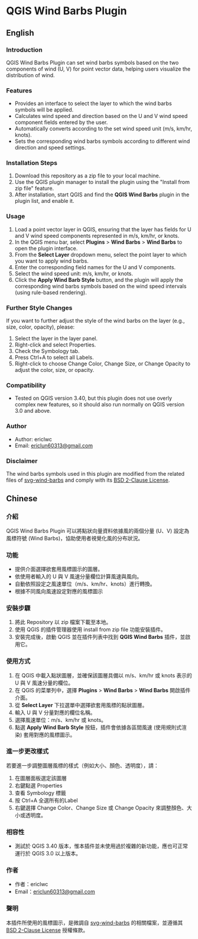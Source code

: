 # QGIS Wind Barbs Plugin

## English

### Introduction

QGIS Wind Barbs Plugin can set wind barbs symbols based on the two components of wind (U, V) for point vector data, helping users visualize the distribution of wind.

### Features
- Provides an interface to select the layer to which the wind barbs symbols will be applied.
- Calculates wind speed and direction based on the U and V wind speed component fields entered by the user.
- Automatically converts according to the set wind speed unit (m/s, km/hr, knots).
- Sets the corresponding wind barbs symbols according to different wind direction and speed settings.

### Installation Steps
1. Download this repository as a zip file to your local machine.
2. Use the QGIS plugin manager to install the plugin using the "Install from zip file" feature.
3. After installation, start QGIS and find the **QGIS Wind Barbs** plugin in the plugin list, and enable it.

### Usage
1. Load a point vector layer in QGIS, ensuring that the layer has fields for U and V wind speed components represented in m/s, km/hr, or knots.
2. In the QGIS menu bar, select **Plugins** > **Wind Barbs** > **Wind Barbs** to open the plugin interface.
3. From the **Select Layer** dropdown menu, select the point layer to which you want to apply wind barbs.
4. Enter the corresponding field names for the U and V components.
5. Select the wind speed unit: m/s, km/hr, or knots.
6. Click the **Apply Wind Barb Style** button, and the plugin will apply the corresponding wind barbs symbols based on the wind speed intervals (using rule-based rendering).

### Further Style Changes

If you want to further adjust the style of the wind barbs on the layer (e.g., size, color, opacity), please:
1. Select the layer in the layer panel.
2. Right-click and select Properties.
3. Check the Symbology tab.
4. Press Ctrl+A to select all Labels.
5. Right-click to choose Change Color, Change Size, or Change Opacity to adjust the color, size, or opacity.

### Compatibility
- Tested on QGIS version 3.40, but this plugin does not use overly complex new features, so it should also run normally on QGIS version 3.0 and above.

### Author
- Author: ericlwc  
- Email: ericlun60313@gmail.com

### Disclaimer
The wind barbs symbols used in this plugin are modified from the related files of [svg-wind-barbs](https://github.com/qulle/svg-wind-barbs) and comply with its [BSD 2-Clause License](https://opensource.org/licenses/BSD-2-Clause).

## Chinese

### 介紹
QGIS Wind Barbs Plugin 可以將點狀向量資料依據風的兩個分量 (U、V) 設定為風標符號 (Wind Barbs)，協助使用者視覺化風的分布狀況。

### 功能
- 提供介面選擇欲套用風標圖示的圖層。
- 依使用者輸入的 U 與 V 風速分量欄位計算風速與風向。
- 自動依照設定之風速單位（m/s、km/hr、knots）進行轉換。
- 根據不同風向風速設定對應的風標圖示

### 安裝步驟
1. 將此 Repository 以 zip 檔案下載至本地。
2. 使用 QGIS 的插件管理器使用 install from zip file 功能安裝插件。
3. 安裝完成後，啟動 QGIS 並在插件列表中找到 **QGIS Wind Barbs** 插件，並啟用它。

### 使用方式
1. 在 QGIS 中載入點狀圖層，並確保該圖層具備以 m/s、km/hr 或 knots 表示的 U 與 V 風速分量的欄位。
2. 在 QGIS 的菜單列中，選擇 **Plugins** > **Wind Barbs** > **Wind Barbs** 開啟插件介面。
3. 從 **Select Layer** 下拉選單中選擇欲套用風標的點狀圖層。
4. 輸入 U 與 V 分量對應的欄位名稱。
5. 選擇風速單位：m/s、km/hr 或 knots。
6. 點選 **Apply Wind Barb Style** 按鈕，插件會依據各區間風速 (使用規則式渲染) 套用對應的風標圖示。

### 進一步更改樣式

若要進一步調整圖層風標的樣式（例如大小、顏色、透明度），請：
1. 在圖層面板選定該圖層
2. 右鍵點選 Properties 
3. 查看 Symbology 標籤
4. 按 Ctrl+A 全選所有的Label
5. 右鍵選擇 Change Color、Change Size 或 Change Opacity 來調整顏色、大小或透明度。

### 相容性
- 測試於 QGIS 3.40 版本，惟本插件並未使用過於複雜的新功能，應也可正常運行於 QGIS 3.0 以上版本。

### 作者
- 作者：ericlwc  
- Email：ericlun60313@gmail.com

### 聲明

本插件所使用的風標圖示，是微調自 [svg-wind-barbs](https://github.com/qulle/svg-wind-barbs) 的相關檔案，並遵循其 [BSD 2-Clause License](https://opensource.org/licenses/BSD-2-Clause) 授權條款。
